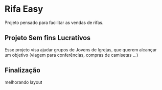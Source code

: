 # Rifa Easy

Projeto pensado para facilitar as vendas de rifas.

## Projeto Sem fins Lucrativos

Esse projeto visa ajudar grupos de Jovens de Igrejas, que querem alcançar um objetivo (viagem para conferências, compras de camisetas ...)

## Finalização

melhorando layout 
